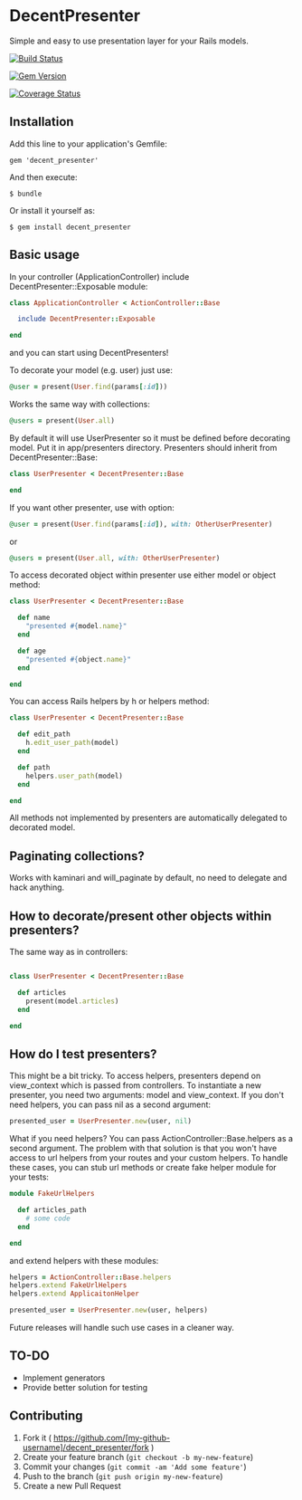 # DecentPresenter

Simple and easy to use presentation layer for your Rails models.

[![Build Status](https://travis-ci.org/Azdaroth/decent_presenter.svg?branch=master)](https://travis-ci.org/Azdaroth/decent_presenter)

[![Gem Version](https://badge.fury.io/rb/decent_presenter.svg)](http://badge.fury.io/rb/decent_presenter)

[![Coverage Status](https://coveralls.io/repos/Azdaroth/decent_presenter/badge.png?branch=master)](https://coveralls.io/r/Azdaroth/decent_presenter?branch=master)



## Installation

Add this line to your application's Gemfile:

    gem 'decent_presenter'

And then execute:

    $ bundle

Or install it yourself as:

    $ gem install decent_presenter

## Basic usage

In your controller (ApplicationController) include DecentPresenter::Exposable module:

``` ruby
class ApplicationController < ActionController::Base

  include DecentPresenter::Exposable

end
```

and you can start using DecentPresenters!

To decorate your model (e.g. user) just use:

``` ruby
@user = present(User.find(params[:id]))
```

Works the same way with collections:

``` ruby
@users = present(User.all)
```

By default it will use UserPresenter so it must be defined before decorating model. Put it in app/presenters directory. Presenters should inherit from DecentPresenter::Base:

``` ruby
class UserPresenter < DecentPresenter::Base

end
```

If you want other presenter, use with option:

``` ruby
@user = present(User.find(params[:id]), with: OtherUserPresenter)
```

or

``` ruby
@users = present(User.all, with: OtherUserPresenter)
```

To access decorated object within presenter use either model or object method:


``` ruby
class UserPresenter < DecentPresenter::Base

  def name
    "presented #{model.name}"
  end

  def age
    "presented #{object.name}"
  end

end
```

You can access Rails helpers by h or helpers method:

``` ruby
class UserPresenter < DecentPresenter::Base

  def edit_path
    h.edit_user_path(model)
  end

  def path
    helpers.user_path(model)
  end

end
```

All methods not implemented by presenters are automatically delegated to decorated model.

## Paginating collections?

Works with kaminari and will_paginate by default, no need to delegate and hack anything. 

## How to decorate/present other objects within presenters?

The same way as in controllers:

``` ruby

class UserPresenter < DecentPresenter::Base

  def articles 
    present(model.articles)
  end

end

```

## How do I test presenters?

This might be a bit tricky. To access helpers, presenters depend on view_context which is passed from controllers. To instantiate a new presenter, you need two arguments: model and view_context. If you don't need helpers, you can pass nil as a second argument:

``` ruby
presented_user = UserPresenter.new(user, nil)
```

What if you need helpers? You can pass ActionController::Base.helpers as a second argument. The problem with that solution is that you won't have access to url helpers from your routes and your custom helpers. To handle these cases, you can stub url methods or create fake helper module for your tests:

``` ruby
module FakeUrlHelpers

  def articles_path
    # some code
  end

end
```

and extend helpers with these modules:

```ruby
helpers = ActionController::Base.helpers 
helpers.extend FakeUrlHelpers
helpers.extend ApplicaitonHelper

presented_user = UserPresenter.new(user, helpers)
```

Future releases will handle such use cases in a cleaner way.

## TO-DO

* Implement generators 
* Provide better solution for testing

## Contributing

1. Fork it ( https://github.com/[my-github-username]/decent_presenter/fork )
2. Create your feature branch (`git checkout -b my-new-feature`)
3. Commit your changes (`git commit -am 'Add some feature'`)
4. Push to the branch (`git push origin my-new-feature`)
5. Create a new Pull Request
